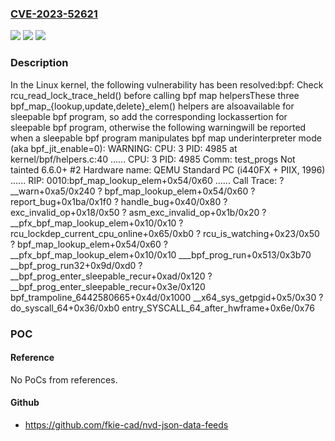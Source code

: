### [CVE-2023-52621](https://cve.mitre.org/cgi-bin/cvename.cgi?name=CVE-2023-52621)
![](https://img.shields.io/static/v1?label=Product&message=Linux&color=blue)
![](https://img.shields.io/static/v1?label=Version&message=1da177e4c3f4%3C%20d6d6fe4bb105%20&color=brighgreen)
![](https://img.shields.io/static/v1?label=Vulnerability&message=n%2Fa&color=brighgreen)

### Description

In the Linux kernel, the following vulnerability has been resolved:bpf: Check rcu_read_lock_trace_held() before calling bpf map helpersThese three bpf_map_{lookup,update,delete}_elem() helpers are alsoavailable for sleepable bpf program, so add the corresponding lockassertion for sleepable bpf program, otherwise the following warningwill be reported when a sleepable bpf program manipulates bpf map underinterpreter mode (aka bpf_jit_enable=0):  WARNING: CPU: 3 PID: 4985 at kernel/bpf/helpers.c:40 ......  CPU: 3 PID: 4985 Comm: test_progs Not tainted 6.6.0+ #2  Hardware name: QEMU Standard PC (i440FX + PIIX, 1996) ......  RIP: 0010:bpf_map_lookup_elem+0x54/0x60  ......  Call Trace:   <TASK>   ? __warn+0xa5/0x240   ? bpf_map_lookup_elem+0x54/0x60   ? report_bug+0x1ba/0x1f0   ? handle_bug+0x40/0x80   ? exc_invalid_op+0x18/0x50   ? asm_exc_invalid_op+0x1b/0x20   ? __pfx_bpf_map_lookup_elem+0x10/0x10   ? rcu_lockdep_current_cpu_online+0x65/0xb0   ? rcu_is_watching+0x23/0x50   ? bpf_map_lookup_elem+0x54/0x60   ? __pfx_bpf_map_lookup_elem+0x10/0x10   ___bpf_prog_run+0x513/0x3b70   __bpf_prog_run32+0x9d/0xd0   ? __bpf_prog_enter_sleepable_recur+0xad/0x120   ? __bpf_prog_enter_sleepable_recur+0x3e/0x120   bpf_trampoline_6442580665+0x4d/0x1000   __x64_sys_getpgid+0x5/0x30   ? do_syscall_64+0x36/0xb0   entry_SYSCALL_64_after_hwframe+0x6e/0x76   </TASK>

### POC

#### Reference
No PoCs from references.

#### Github
- https://github.com/fkie-cad/nvd-json-data-feeds


